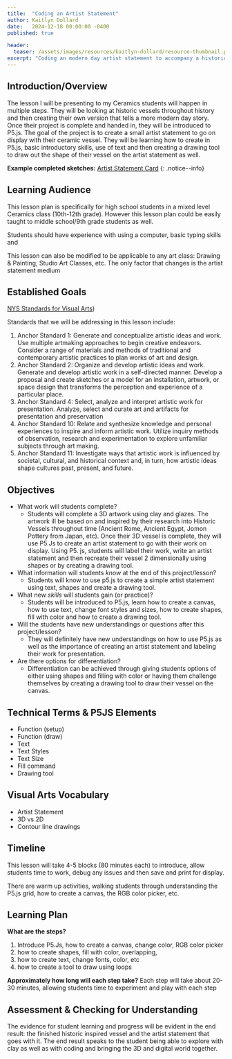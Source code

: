 ```yaml
---
title:  "Coding an Artist Statement"
author: Kaitlyn Dollard
date:   2024-12-18 00:00:00 -0400
published: true

header:
  teaser: /assets/images/resources/kaitlyn-dollard/resource-thumbnail.png
excerpt: "Coding an modern day artist statement to accompany a historic vessel inspired ceramic sculpture."
---
```


## Introduction/Overview

The lesson I will be presenting to my Ceramics students will happen in multiple steps. They will be looking at historic vessels throughout history and then creating their own version that tells a more modern day story. Once their project is complete and handed in, they will be introduced to P5.js.  The goal of the project is to create a small artist statement to go on display with their ceramic vessel. They will be learning how to create in P5.js, basic introductory skills, use of text and then creating a drawing tool to draw out the shape of their vessel on the artist statement as well. 

**Example completed sketches:** [Artist Statement Card](https://editor.p5js.org/Dollkait/sketches/KinqAAFc_)
{: .notice--info}

## Learning Audience

This lesson plan is specifically for high school students in a mixed level Ceramics class (10th-12th grade).  However this lesson plan could be easily taught to middle school/9th grade students as well. 

Students should have experience with using a computer, basic typing skills and

This lesson can also be modified to be applicable to any art class: Drawing & Painting, Studio Art Classes, etc. The only factor that changes is the artist statement medium

## Established Goals

[NYS Standards for Visual Arts](https://www.nysed.gov/sites/default/files/programs/standards-instruction/nys-visual-arts-at-a-glance-final-8-2-2017-high-res-v2.pdf))

Standards that we will be addressing in this lesson include:

1. Anchor Standard 1: Generate and conceptualize artistic ideas and work. Use multiple artmaking approaches to begin creative endeavors. Consider a range of materials and methods of traditional and contemporary artistic practices to plan works of art and design.   
2. Anchor Standard 2: Organize and develop artistic ideas and work. Generate and develop artistic work in a self-directed manner. Develop a proposal and create sketches or a model for an installation, artwork, or space design that transforms the perception and experience of a particular place.   
3. Anchor Standard 4: Select, analyze and interpret artistic work for presentation. Analyze, select and curate art and artifacts for presentation and preservation  
4. Anchor Standard 10: Relate and synthesize knowledge and personal experiences to inspire and inform artistic work. Utilize inquiry methods of observation, research and experimentation to explore unfamiliar subjects through art making.   
5. Anchor Standard 11: Investigate ways that artistic work is influenced by societal, cultural, and historical context and, in turn, how artistic ideas shape cultures past, present, and future.   

## Objectives

- What work will students complete?
    * Students will complete a 3D artwork using clay and glazes. The artwork ill be based on and inspired by their research into Historic Vessels throughout time (Ancient Rome, Ancient Egypt, Jomon Pottery from Japan, etc). Once their 3D vessel is complete, they will use P5.Js to create an artist statement to go with their work on display. Using P5. js, students will label their work, write an artist statement and then recreate their vessel 2 dimensionally using shapes or by creating a drawing tool. 
- What information will students *know* at the end of this project/lesson?  
    * Students will know to use p5.js to create a simple artist statement using text, shapes and create a drawing tool.   
- What new *skills* will students gain (or practice)?  
    * Students will be introduced to P5.js, learn how to create a canvas, how to use text, change font styles and sizes, how to create shapes, fill with color and how to create a drawing tool.   
- Will the students have new understandings or questions after this project/lesson?  
    * They will definitely have new understandings on how to use P5.js as well as the importance of creating an artist statement and labeling their work for presentation.   
- Are there options for differentiation?   
    * Differentiation can be achieved through giving students options of either using shapes and filling with color or having them challenge themselves by creating a drawing tool to draw their vessel on the canvas.

## Technical Terms & P5JS Elements

- Function (setup)
- Function (draw)
- Text 
- Text Styles
- Text Size
- Fill command
- Drawing tool

## Visual Arts Vocabulary

- Artist Statement
- 3D vs 2D
- Contour line drawings

## Timeline

This lesson will take 4-5 blocks (80 minutes each) to introduce, allow students time to work, debug any issues and then save and  print for display. 

There are warm up activities, walking students through understanding the  P5.js grid, how to create a canvas, the RGB color picker, etc.

## Learning Plan

**What are the steps?**
   1. Introduce P5.Js, how to create a canvas, change color, RGB color picker  
   2. how to create shapes, fill with color, overlapping,   
   3. how to create text, change fonts, color, etc  
   4. how to create a tool to draw using loops

**Approximately how long will each step take?** 
Each step will take about 20-30 minutes, allowing students time to experiment and play with each step

## Assessment &  Checking for Understanding

The evidence for student learning and progress will be evident in the end result: the finished historic inspired vessel and the artist statement that goes with it. The end result speaks to the student being able to explore with clay as well as with coding and bringing the 3D and digital  world together.
